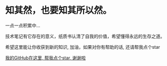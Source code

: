 
# 知其然，也要知其所以然。

一点一点积累中...

技术笔记有它存在的意义，纸质书认清了自我的价值，希望懂得永远的生存之道。

希望这里能让你收获到新的知识, 加油，如果对你有帮助的话, 还请帮我点个star

[我的GitHub在这里, 帮我点个star, 谢谢啦](https://github.com/canyuegongzi)
